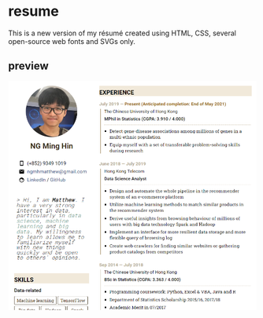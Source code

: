# resume
This is a new version of my résumé created using HTML, CSS, several open-source web fonts and SVGs only.

## preview
![preview](./resume_preview.png)